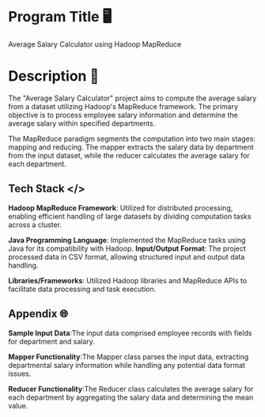 
# Program Title 🖥️

Average Salary Calculator using Hadoop MapReduce

# Description 📖

The "Average Salary Calculator" project aims to compute the average salary from a dataset utilizing Hadoop's MapReduce framework. The primary objective is to process employee salary information and determine the average salary within specified departments.

The MapReduce paradigm segments the computation into two main stages: mapping and reducing. The mapper extracts the salary data by department from the input dataset, while the reducer calculates the average salary for each department.



## Tech Stack </>

**Hadoop MapReduce Framework**: Utilized for distributed processing, enabling efficient handling of large datasets by dividing computation tasks across a cluster.

**Java Programming Language**: Implemented the MapReduce tasks using Java for its compatibility with Hadoop.
**Input/Output Format**: The project processed data in CSV format, allowing structured input and output data handling.

**Libraries/Frameworks**: Utilized Hadoop libraries and MapReduce APIs to facilitate data processing and task execution.


## Appendix 🌐

**Sample Input Data**:The input data comprised employee records with fields for department and salary.

**Mapper Functionality**:The Mapper class parses the input data, extracting departmental salary information while handling any potential data format issues.

**Reducer Functionality**:The Reducer class calculates the average salary for each department by aggregating the salary data and determining the mean value.